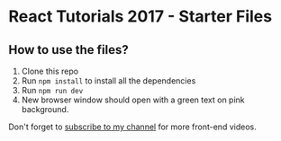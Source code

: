 # React Tutorials 2017 - Starter Files

## How to use the files?

1. Clone this repo
2. Run `npm install` to install all the dependencies
3. Run `npm run dev`
4. New browser window should open with a green text on pink background.

Don't forget to [subscribe to my channel](https://www.youtube.com/channel/UC7O6CntQoAI-wYyJxYiqNUg?sub_confirmation=1) for more front-end videos.
